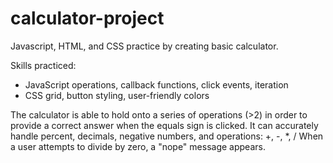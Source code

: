 # calculator-project
Javascript, HTML, and CSS practice by creating basic calculator.

Skills practiced:
- JavaScript operations, callback functions, click events, iteration
- CSS grid, button styling, user-friendly colors

The calculator is able to hold onto a series of operations (>2) in order to provide a correct answer when the equals sign is clicked.
It can accurately handle percent, decimals, negative numbers, and operations: +, -, *, /
When a user attempts to divide by zero, a "nope" message appears.

